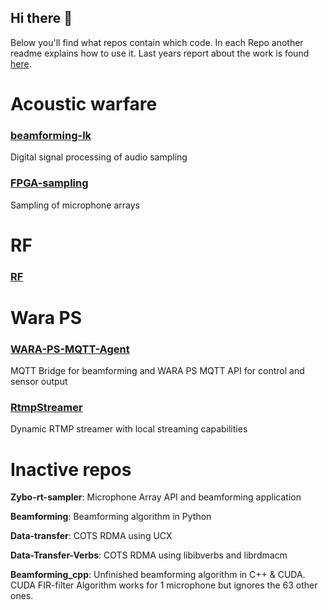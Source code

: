 ## Hi there 👋
Below you'll find what repos contain which code. In each Repo another readme explains how to use it. Last years report about the work is found [here](https://github.com/acoustic-warfare/Beamforming/blob/main/Ljudkriget.pdf).

# Acoustic warfare
### [beamforming-lk](https://github.com/acoustic-warfare/beamforming-lk)
Digital signal processing of audio sampling

### [FPGA-sampling](https://github.com/acoustic-warfare/FPGA-sampling)
Sampling of microphone arrays

# RF

### [RF](https://github.com/acoustic-warfare/RF)

# Wara PS
### [WARA-PS-MQTT-Agent](https://github.com/acoustic-warfare/WARA-PS-MQTT-Agent)
MQTT Bridge for beamforming and WARA PS MQTT API for control and sensor output

### [RtmpStreamer](https://github.com/acoustic-warfare/RtmpStreamer)
Dynamic RTMP streamer with local streaming capabilities

# Inactive repos
**Zybo-rt-sampler**: Microphone Array API and beamforming application 
 
**Beamforming**: Beamforming algorithm in Python

**Data-transfer**: COTS RDMA using UCX

**Data-Transfer-Verbs**: COTS RDMA using libibverbs and librdmacm

**Beamforming_cpp**: Unfinished beamforming algorithm in C++ & CUDA. 
CUDA FIR-filter Algorithm works for 1 microphone but ignores the 63 other ones.

